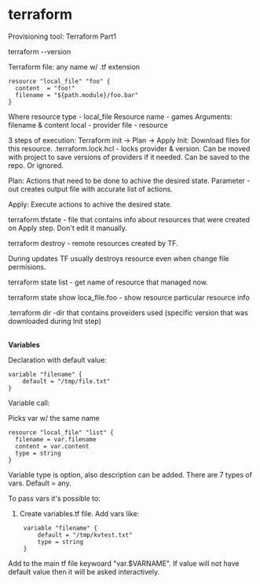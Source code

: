 # terraform
Provisioning tool:
Terraform Part1


terraform --version

Terraform file: any name w/ .tf extension

    resource "local_file" "foo" {
      content  = "foo!"
      filename = "${path.module}/foo.bar"
    }

Where resource type - local_file
Resource name - games
Arguments: filename & content
local - provider
file - resource


3 steps of execution:
Terraform init  -> Plan -> Apply
Init: Download files for this resource.
.terraform.lock.hcl - locks provider & version. Can be moved with project to save versions of providers if it needed. Can be saved to the repo. Or ignored.

Plan: Actions that need to be done to achive the desired state.
Parameter -out creates output file with accurate list of actions.

Apply: Execute actions to achive the desired state.

terraform.tfstate - file that contains info about resources that were created on Apply step. Don't edit it manually.


terraform destroy - remote resources created by TF.

During updates TF usually destroys resource even when change file permisions.


terraform state list - get name of resource that managed now.

terraform state show loca_file.foo - show resource particular resource info


.terraform dir -dir that contains proveiders used (specific version that was downloaded during Init step)

<br>
<b>Variables</b>

Declaration with default value:

    variable "filename" {
        default = "/tmp/file.txt"
    }

Variable call:

Picks var w/ the same name

    resource "local_file" "list" {
      filename = var.filename
      content = var.content
      type = string
    }

Variable type is option, also description can be added. There are 7 types of vars. Default = any.

To pass vars it's possible to:

1. Create variables.tf file. Add vars like:

        variable "filename" {
            default = "/tmp/kvtest.txt"
            type = string
        }

Add to the main tf file keywoard "var.$VARNAME".
If value will not have default value then it will be asked interactively.